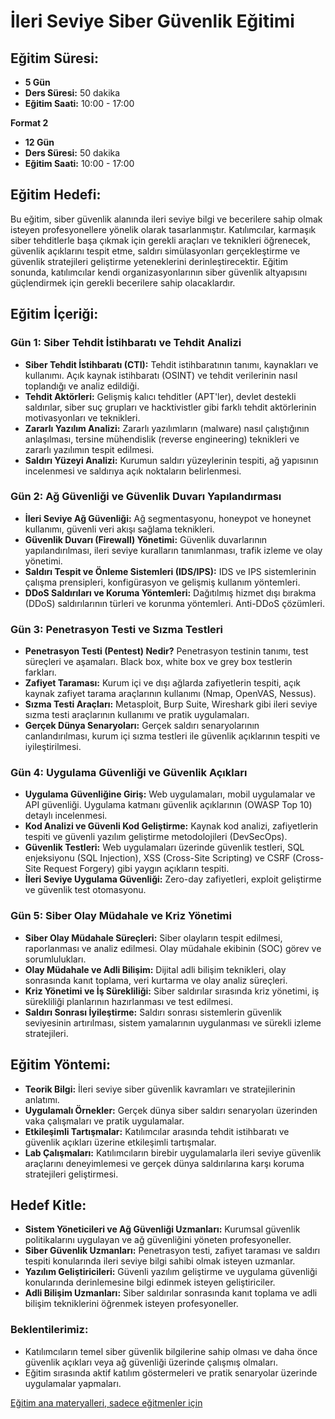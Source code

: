 # İleri Seviye Siber Güvenlik Eğitimi

## Eğitim Süresi:

- **5 Gün**
- **Ders Süresi:** 50 dakika
- **Eğitim Saati:** 10:00 - 17:00

**Format 2**

- **12 Gün**
- **Ders Süresi:** 50 dakika
- **Eğitim Saati:** 10:00 - 17:00

## Eğitim Hedefi:

Bu eğitim, siber güvenlik alanında ileri seviye bilgi ve becerilere sahip olmak isteyen profesyonellere yönelik olarak tasarlanmıştır. Katılımcılar, karmaşık siber tehditlerle başa çıkmak için gerekli araçları ve teknikleri öğrenecek, güvenlik açıklarını tespit etme, saldırı simülasyonları gerçekleştirme ve güvenlik stratejileri geliştirme yeteneklerini derinleştirecektir. Eğitim sonunda, katılımcılar kendi organizasyonlarının siber güvenlik altyapısını güçlendirmek için gerekli becerilere sahip olacaklardır.

## Eğitim İçeriği:

### **Gün 1: Siber Tehdit İstihbaratı ve Tehdit Analizi**

- **Siber Tehdit İstihbaratı (CTI):** Tehdit istihbaratının tanımı, kaynakları ve kullanımı. Açık kaynak istihbaratı (OSINT) ve tehdit verilerinin nasıl toplandığı ve analiz edildiği.
- **Tehdit Aktörleri:** Gelişmiş kalıcı tehditler (APT'ler), devlet destekli saldırılar, siber suç grupları ve hacktivistler gibi farklı tehdit aktörlerinin motivasyonları ve teknikleri.
- **Zararlı Yazılım Analizi:** Zararlı yazılımların (malware) nasıl çalıştığının anlaşılması, tersine mühendislik (reverse engineering) teknikleri ve zararlı yazılımın tespit edilmesi.
- **Saldırı Yüzeyi Analizi:** Kurumun saldırı yüzeylerinin tespiti, ağ yapısının incelenmesi ve saldırıya açık noktaların belirlenmesi.

### **Gün 2: Ağ Güvenliği ve Güvenlik Duvarı Yapılandırması**

- **İleri Seviye Ağ Güvenliği:** Ağ segmentasyonu, honeypot ve honeynet kullanımı, güvenli veri akışı sağlama teknikleri.
- **Güvenlik Duvarı (Firewall) Yönetimi:** Güvenlik duvarlarının yapılandırılması, ileri seviye kuralların tanımlanması, trafik izleme ve olay yönetimi.
- **Saldırı Tespit ve Önleme Sistemleri (IDS/IPS):** IDS ve IPS sistemlerinin çalışma prensipleri, konfigürasyon ve gelişmiş kullanım yöntemleri.
- **DDoS Saldırıları ve Koruma Yöntemleri:** Dağıtılmış hizmet dışı bırakma (DDoS) saldırılarının türleri ve korunma yöntemleri. Anti-DDoS çözümleri.

### **Gün 3: Penetrasyon Testi ve Sızma Testleri**

- **Penetrasyon Testi (Pentest) Nedir?** Penetrasyon testinin tanımı, test süreçleri ve aşamaları. Black box, white box ve grey box testlerin farkları.
- **Zafiyet Taraması:** Kurum içi ve dışı ağlarda zafiyetlerin tespiti, açık kaynak zafiyet tarama araçlarının kullanımı (Nmap, OpenVAS, Nessus).
- **Sızma Testi Araçları:** Metasploit, Burp Suite, Wireshark gibi ileri seviye sızma testi araçlarının kullanımı ve pratik uygulamaları.
- **Gerçek Dünya Senaryoları:** Gerçek saldırı senaryolarının canlandırılması, kurum içi sızma testleri ile güvenlik açıklarının tespiti ve iyileştirilmesi.

### **Gün 4: Uygulama Güvenliği ve Güvenlik Açıkları**

- **Uygulama Güvenliğine Giriş:** Web uygulamaları, mobil uygulamalar ve API güvenliği. Uygulama katmanı güvenlik açıklarının (OWASP Top 10) detaylı incelenmesi.
- **Kod Analizi ve Güvenli Kod Geliştirme:** Kaynak kod analizi, zafiyetlerin tespiti ve güvenli yazılım geliştirme metodolojileri (DevSecOps).
- **Güvenlik Testleri:** Web uygulamaları üzerinde güvenlik testleri, SQL enjeksiyonu (SQL Injection), XSS (Cross-Site Scripting) ve CSRF (Cross-Site Request Forgery) gibi yaygın açıkların tespiti.
- **İleri Seviye Uygulama Güvenliği:** Zero-day zafiyetleri, exploit geliştirme ve güvenlik test otomasyonu.

### **Gün 5: Siber Olay Müdahale ve Kriz Yönetimi**

- **Siber Olay Müdahale Süreçleri:** Siber olayların tespit edilmesi, raporlanması ve analiz edilmesi. Olay müdahale ekibinin (SOC) görev ve sorumlulukları.
- **Olay Müdahale ve Adli Bilişim:** Dijital adli bilişim teknikleri, olay sonrasında kanıt toplama, veri kurtarma ve olay analiz süreçleri.
- **Kriz Yönetimi ve İş Sürekliliği:** Siber saldırılar sırasında kriz yönetimi, iş sürekliliği planlarının hazırlanması ve test edilmesi.
- **Saldırı Sonrası İyileştirme:** Saldırı sonrası sistemlerin güvenlik seviyesinin artırılması, sistem yamalarının uygulanması ve sürekli izleme stratejileri.

## Eğitim Yöntemi:

- **Teorik Bilgi:** İleri seviye siber güvenlik kavramları ve stratejilerinin anlatımı.
- **Uygulamalı Örnekler:** Gerçek dünya siber saldırı senaryoları üzerinden vaka çalışmaları ve pratik uygulamalar.
- **Etkileşimli Tartışmalar:** Katılımcılar arasında tehdit istihbaratı ve güvenlik açıkları üzerine etkileşimli tartışmalar.
- **Lab Çalışmaları:** Katılımcıların birebir uygulamalarla ileri seviye güvenlik araçlarını deneyimlemesi ve gerçek dünya saldırılarına karşı koruma stratejileri geliştirmesi.

## Hedef Kitle:

- **Sistem Yöneticileri ve Ağ Güvenliği Uzmanları:** Kurumsal güvenlik politikalarını uygulayan ve ağ güvenliğini yöneten profesyoneller.
- **Siber Güvenlik Uzmanları:** Penetrasyon testi, zafiyet taraması ve saldırı tespiti konularında ileri seviye bilgi sahibi olmak isteyen uzmanlar.
- **Yazılım Geliştiricileri:** Güvenli yazılım geliştirme ve uygulama güvenliği konularında derinlemesine bilgi edinmek isteyen geliştiriciler.
- **Adli Bilişim Uzmanları:** Siber saldırılar sonrasında kanıt toplama ve adli bilişim tekniklerini öğrenmek isteyen profesyoneller.

### Beklentilerimiz:

- Katılımcıların temel siber güvenlik bilgilerine sahip olması ve daha önce güvenlik açıkları veya ağ güvenliği üzerinde çalışmış olmaları.
- Eğitim sırasında aktif katılım göstermeleri ve pratik senaryolar üzerinde uygulamalar yapmaları.

[Eğitim ana materyalleri, sadece eğitmenler için](https://github.com/TuncerKARAARSLAN-VB/training-kit-ileri-seviye-siber-guvenlik)
